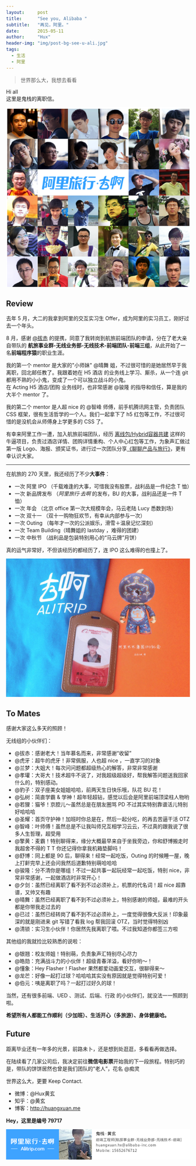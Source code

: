```yaml
---
layout:     post
title:      "See you, Alibaba "
subtitle:   "再见，阿里。"
date:       2015-05-11
author:     "Hux"
header-img: "img/post-bg-see-u-ali.jpg"
tags:
  - 生活
  - 阿里
---
```



> 世界那么大，我想去看看

Hi all  
这里是鬼栈的离职信。

![img](/img/in-post/post-c-u-ali-team.png)


## Review

去年 5 月，大二的我拿到阿里的交互实习生 Offer，成为阿里的实习员工，刚好过去一个年头。

8 月，感谢 [@拔赤](http://weibo.com/jayli) 的提携，同意了我转岗到航旅前端团队的申请，分在了老大亲自带队的 **航旅事业群-无线业务部-无线技术-前端团队-前端三组**，从此开始了一名**前端程序猿**的职业生涯。

我的第一个 mentor 是大家的"小师妹" @晴舞 姐，不过很可惜的是她居然早于我离职，回北邮任教了。我跟着她在 H5 酒店 的业务线上学习、厮杀，从一个连 git 都用不熟的小小鬼，变成了一个可以独立战斗的小鬼。  
在 Acting H5 酒店/团购 业务线时，也非常感谢 @骏隆 的指导和信任，算是我的大半个 mentor 了。

我的第二个 mentor 是人超 nice 的 @智峰 师傅，前手机腾讯网主管，负责团队 CSS 框架，很有生活哲学的一个人。我们一起拿下了 h5 红包等工作，不过很可惜的是没机会从师傅身上学更多的 CSS 了。


有幸来阿里工作一遭，加入航旅前端团队，经历 [离线包/Hybrid容器共建](https://www.zhihu.com/question/31316032/answer/75236718) 这样的牛逼项目，负责过酒店详情、团购详情重构、个人中心红包等工作，为象声汇做过第一版 Logo、海报、颁奖证书，进行过一次团队分享[《聊聊产品与旅行》](http://huxpro.coding.me/2015/06/15/alitrip-strategy/)，更有幸认识大家。

---

在航旅的 270 天里，我还经历了不少**大事件**：

* 一次 阿里 IPO （千载难逢的大事，可惜我没有股票，战利品是一件纪念 T 恤）
* 一次 新品牌发布 （*阿里旅行·去啊* 的发布，BU 的大事，战利品还是一件 T 恤）
* 一次 年会 （北京 office 第一次大规模年会，马云老陆 Lucy 悉数到场）
* 一次 双十一 （双十一购物狂欢节，有幸从内部参与一次）
* 一次 Outing （每年才一次的公派娱乐，滑雪＋温泉记忆深刻）
* 一次 Team Building（晴舞姐的 lastday ，难得的团建）
* 一次 中秋节 （战利品是包装特别用心的“马云牌”月饼）


真的运气非常好，不但该经历的都经历了，连 IPO 这么难得的也撞上了。

![img](/img/in-post/post-c-u-ali-memo.jpg)


## To Mates

感谢大家这么多天的照顾！  

无线组的小伙伴们：

* @拔赤：感谢老大！当年慕名而来，非常感谢“收留”
* @虎牙：超牛的虎牙！非常佩服，人也超 nice ，一直学习的对象
* @兰梦：大姐大！每次问问题都超级热心的解答，非常非常感谢
* @孝瓘：大哥大！技术超牛不说了，对我超级超级好，帮我解答问题送我回家什么的，特别感动。
* @豹子：双子座美女姐姐哈哈，前两天生日快乐哦，队花 BU 花！
* @弘树：简直学霸 & 学神！超年轻超钻，感觉以后会是阿里前端顶梁柱人物哟
* @若狸：猫爷！京腔儿～虽然总是在朋友圈骂 PD 不过其实特别靠谱活儿特别好哈哈哈
* @圣耀：首页守护神！加班时你总是在，然后一起分吃，的再去苦逼干活 OTZ
* @智峰：叶师傅！虽然总是不让我叫师兄互相学习云云，不过真的跟我说了很多人生哲理，超受用
* @擎黄：麦霸！特别聊得来，缘分大概最早来自于坐我旁边，你和舒博搬走时我超舍不得的 T T 你还记得你拿我机箱垫脚吗！
* @舒博：同上都是 90 后，聊得来！经常一起吃饭，Outing 的时候睡一屋，晚上打鼾完早上还会问我然后道歉特别萌哈哈哈
* @骏隆：分不清你是哪组！不过一起共事一起玩经常一起吃饭，特别 nice，非常非常感谢，一起做酒店时非常开心！
* @夕剑：虽然已经离职了看不到不过必须补上，机票的代名词！超 nice 超靠谱，又帅又有趣
* @晴舞：虽然已经离职了看不到不过必须补上，特别感谢的师姐，最难的开头都是你带我走过去的
* @已过：虽然已经转岗了看不到不过必须补上，一度觉得很像大反派！印象最深的就是刚进来 git 写错了看我 log 帮我回滚 OTZ，当时觉得特别凶
* @清锁：实习生小伙伴！你居然先我离职了喂。不过我知道你都签三方啦

其他组的我就捡比较熟悉的说啦：

* @银翘：校友师姐！特别萌，负责象声汇特别尽心尽力
* @皓勋：充满战斗力的小伙伴！超级青春洋溢，看好你哟～！
* @懂象：Hey Flasher！Flasher 果然都爱动画爱交互，很聊得来～
* @龙芒：好像一起打过球？哈哈哈其实没有原因就是觉得特别可爱！
* @伯元：咦是离职了吗？一起打过好久的球！

当然，还有很多前端、UED 、测试、后端、行政 的小伙伴们，就没法一一照顾到啦。

**希望所有人都能工作顺利（少加班）、生活开心（多旅游）、身体健康哈。**

## Future

距离毕业还有一年多的光景，前路未卜，还是想到处逛逛，多看看再做选择。

在陆续看了几家公司后，我决定前往**微信电影票**开始我的下一段旅程。特别巧的是，带队的饼饼居然也曾是我们团队的“老人”，花名 @痴灵 

世界这么大，更要 Keep Contact. 

* 微博：@Hux黄玄
* 知乎：@黄玄
* 博客：<http://huangxuan.me>

 
**Hey，这里是编号 79717**
 
![img](/img/in-post/post-c-u-ali-079717.png)